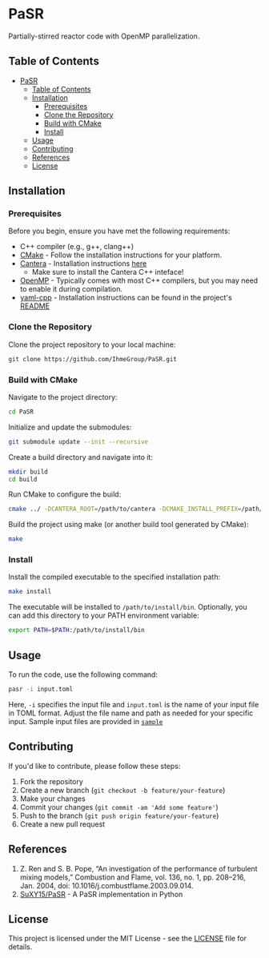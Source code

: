 # PaSR

Partially-stirred reactor code with OpenMP parallelization.

## Table of Contents

- [PaSR](#pasr)
  - [Table of Contents](#table-of-contents)
  - [Installation](#installation)
    - [Prerequisites](#prerequisites)
    - [Clone the Repository](#clone-the-repository)
    - [Build with CMake](#build-with-cmake)
    - [Install](#install)
  - [Usage](#usage)
  - [Contributing](#contributing)
  - [References](#references)
  - [License](#license)

## Installation

### Prerequisites

Before you begin, ensure you have met the following requirements:

- C++ compiler (e.g., g++, clang++)
- [CMake](https://cmake.org/download/) - Follow the installation instructions for your platform.
- [Cantera](https://cantera.org/) - Installation instructions [here](https://cantera.org/install/index.html)
  - Make sure to install the Cantera C++ inteface!
- [OpenMP](https://www.openmp.org/) - Typically comes with most C++ compilers, but you may need to enable it during compilation.
- [yaml-cpp](https://github.com/jbeder/yaml-cpp) - Installation instructions can be found in the project's [README](https://github.com/jbeder/yaml-cpp#building-the-code)

### Clone the Repository

Clone the project repository to your local machine:

```bash
git clone https://github.com/IhmeGroup/PaSR.git
```

### Build with CMake

Navigate to the project directory:
```bash
cd PaSR
```

Initialize and update the submodules:
```bash
git submodule update --init --recursive
```

Create a build directory and navigate into it:
```bash
mkdir build
cd build
```

Run CMake to configure the build:
```bash
cmake ../ -DCANTERA_ROOT=/path/to/cantera -DCMAKE_INSTALL_PREFIX=/path/to/install/bin
```

Build the project using make (or another build tool generated by CMake):
```bash
make
```

### Install

Install the compiled executable to the specified installation path:
```bash
make install
```

The executable will be installed to `/path/to/install/bin`. Optionally, you can add this directory to your PATH environment variable:
```bash
export PATH=$PATH:/path/to/install/bin
```

## Usage

To run the code, use the following command:
```bash
pasr -i input.toml
```
Here, `-i` specifies the input file and `input.toml` is the name of your input file in TOML format. Adjust the file name and path as needed for your specific input. Sample input files are provided in [`sample`](sample/)

## Contributing

If you'd like to contribute, please follow these steps:

1. Fork the repository
2. Create a new branch (`git checkout -b feature/your-feature`)
3. Make your changes
4. Commit your changes (`git commit -am 'Add some feature'`)
5. Push to the branch (`git push origin feature/your-feature`)
6. Create a new pull request

## References

1. Z. Ren and S. B. Pope, “An investigation of the performance of turbulent mixing models,” Combustion and Flame, vol. 136, no. 1, pp. 208–216, Jan. 2004, doi: 10.1016/j.combustflame.2003.09.014.
2. [SuXY15/PaSR](https://github.com/SuXY15/PaSR) - A PaSR implementation in Python

## License

This project is licensed under the MIT License - see the [LICENSE](LICENSE) file for details.
